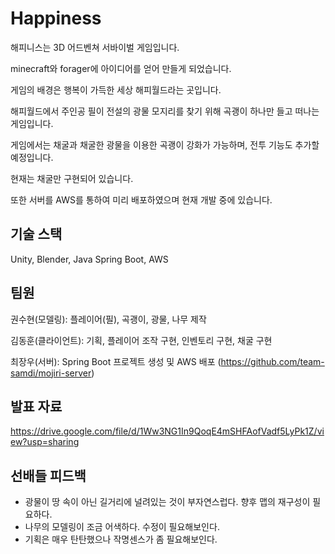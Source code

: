 # Happiness
해피니스는 3D 어드벤쳐 서바이벌 게임입니다.

minecraft와 forager에 아이디어를 얻어 만들게 되었습니다.

게임의 배경은 행복이 가득한 세상 해피월드라는 곳입니다.

해피월드에서 주인공 필이 전설의 광물 모지리를 찾기 위해 곡괭이 하나만 들고 떠나는 게임입니다.

게임에서는 채굴과 채굴한 광물을 이용한 곡괭이 강화가 가능하며, 전투 기능도 추가할 예정입니다.

현재는 채굴만 구현되어 있습니다.

또한 서버를 AWS를 통하여 미리 배포하였으며 현재 개발 중에 있습니다.

## 기술 스택
Unity, Blender, Java Spring Boot, AWS

## 팀원
권수현(모델링): 플레이어(필), 곡괭이, 광물, 나무 제작

김동훈(클라이언트): 기획, 플레이어 조작 구현, 인벤토리 구현, 채굴 구현

최장우(서버): Spring Boot 프로젝트 생성 및 AWS 배포 (https://github.com/team-samdi/mojiri-server)

## 발표 자료
https://drive.google.com/file/d/1Ww3NG1In9QoqE4mSHFAofVadf5LyPk1Z/view?usp=sharing

## 선배들 피드백
- 광물이 땅 속이 아닌 길거리에 널려있는 것이 부자연스럽다. 향후 맵의 재구성이 필요하다.
- 나무의 모델링이 조금 어색하다. 수정이 필요해보인다.
- 기획은 매우 탄탄했으나 작명센스가 좀 필요해보인다.
